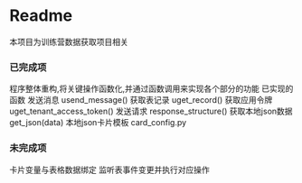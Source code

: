 # Readme

本项目为训练营数据获取项目相关

### 已完成项

程序整体重构,将关键操作函数化,并通过函数调用来实现各个部分的功能
已实现的函数
发送消息 usend_message()
获取表记录 uget_record()
获取应用令牌 uget_tenant_access_token()
发送请求 response_structure()
获取本地json数据 get_json(data)
本地json卡片模板 card_config.py

### 未完成项
卡片变量与表格数据绑定
监听表事件变更并执行对应操作
